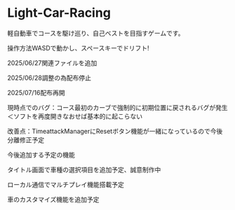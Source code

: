 # Light-Car-Racing

軽自動車でコースを駆け巡り、自己ベストを目指すゲームです。

操作方法WASDで動かし、スペースキーでドリフト!

2025/06/27関連ファイルを追加

2025/06/28調整の為配布停止

2025/07/16配布再開

現時点でのバグ：コース最初のカーブで強制的に初期位置に戻されるバグが発生＜ソフトを再度開きなおせば基本的に起こらない

改善点：TimeattackManagerにResetボタン機能が一緒になっているので今後分離修正予定

今後追加する予定の機能

タイトル画面で車種の選択項目を追加予定、誠意制作中

ローカル通信でマルチプレイ機能搭載予定

車のカスタマイズ機能を追加予定
